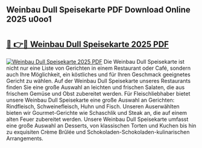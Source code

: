 ## Weinbau Dull Speisekarte PDF Download Online 2025 u0oo1

# <h2><a href="http://gc7dmz.nevu.top/?p=Weinbau+Dull+Speisekarte">🔗 👉🔴 Weinbau Dull Speisekarte 2025 PDF</a></h2>

[![Weinbau Dull Speisekarte 2025 PDF](https://i.imgur.com/dBaPXMq.png)](http://gc7dmz.nevu.top/?p=Weinbau+Dull+Speisekarte)
Die Weinbau Dull Speisekarte ist nicht nur eine Liste von Gerichten in einem Restaurant oder Café, sondern auch Ihre Möglichkeit, ein köstliches und für Ihren Geschmack geeignetes Gericht zu wählen. Auf der Weinbau Dull Speisekarte unseres Restaurants finden Sie eine große Auswahl an leichten und frischen Salaten, die aus frischem Gemüse und Obst zubereitet werden. Für Fleischliebhaber bietet unsere Weinbau Dull Speisekarte eine große Auswahl an Gerichten: Rindfleisch, Schweinefleisch, Huhn und Fisch. Unseren Auserwählten bieten wir Gourmet-Gerichte wie Schaschlik und Steak an, die auf einem alten Feuer zubereitet werden. Unsere Weinbau Dull Speisekarte umfasst eine große Auswahl an Desserts, von klassischen Torten und Kuchen bis hin zu exquisiten Crème Brûlée und Schokoladen-Schokoladen-kulinarischen Arrangements.
